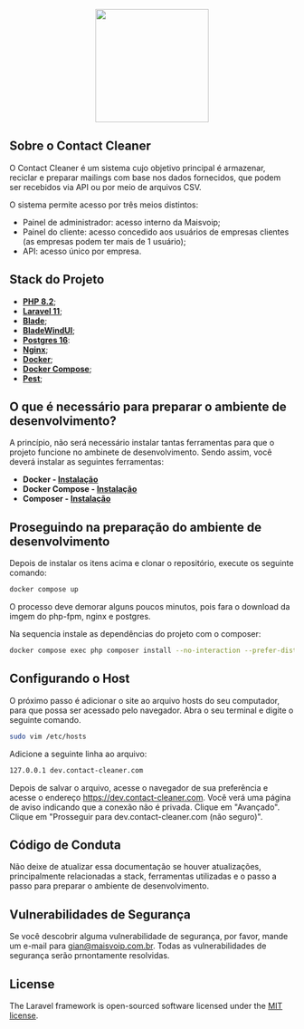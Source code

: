 <p align="center"><a href="https://laravel.com" target="_blank"><img src="www/logo_maisvoip.png" width="200px"></a></p>

## Sobre o Contact Cleaner

O Contact Cleaner é um sistema cujo objetivo principal é armazenar, reciclar e preparar mailings com base nos dados fornecidos, que podem ser recebidos via API ou por meio de arquivos CSV.

O sistema permite acesso por três meios distintos:
- Painel de administrador: acesso interno da Maisvoip;
- Painel do cliente: acesso concedido aos usuários de empresas clientes (as empresas podem ter mais de 1 usuário);
- API: acesso único por empresa.

## Stack do Projeto

- **[PHP 8.2](https://www.php.net/releases/8.2/pt_BR.php)**;
- **[Laravel 11](https://laravel.com/docs/11.x/readme)**;
- **[Blade](https://laravel.com/docs/11.x/blade)**;
- **[BladeWindUI](https://bladewindui.com/install)**;
- **[Postgres 16](https://www.postgresql.org/docs/16/index.html)**:
- **[Nginx](https://nginx.org/en/docs/)**;
- **[Docker](https://docs.docker.com)**;
- **[Docker Compose](https://docs.docker.com/compose)**;
- **[Pest](https://pestphp.com/docs/installation)**;

## O que é necessário para preparar o ambiente de desenvolvimento?

A princípio, não será necessário instalar tantas ferramentas para que o projeto funcione no ambinete de desenvolvimento. Sendo assim, você deverá instalar as seguintes ferramentas:

- **Docker - [Instalação](https://www.digitalocean.com/community/tutorials/how-to-install-and-use-docker-on-ubuntu-20-04-pt)**
- **Docker Compose - [Instalação](https://www.digitalocean.com/community/tutorials/how-to-install-and-use-docker-compose-on-ubuntu-20-04-pt)**
- **Composer - [Instalação](https://www.digitalocean.com/community/tutorials/how-to-install-and-use-composer-on-ubuntu-20-04-pt)**

## Proseguindo na preparação do ambiente de desenvolvimento

Depois de instalar os itens acima e clonar o repositório, execute os seguinte comando:

```bash
docker compose up
```

O processo deve demorar alguns poucos minutos, pois fara o download da imgem do php-fpm, nginx e postgres.

Na sequencia instale as dependências do projeto com o composer:

```bash
docker compose exec php composer install --no-interaction --prefer-dist --optimize-autoloader
```

## Configurando o Host

O próximo passo é adicionar o site ao arquivo hosts do seu computador, para que possa ser acessado pelo navegador.
Abra o seu terminal e digite o seguinte comando.

```bash
sudo vim /etc/hosts
```

Adicione a seguinte linha ao arquivo:

```bash
127.0.0.1 dev.contact-cleaner.com
```

Depois de salvar o arquivo, acesse o navegador de sua preferência e acesse o endereço https://dev.contact-cleaner.com.
Você verá uma página de aviso indicando que a conexão não é privada. Clique em "Avançado". Clique em "Prosseguir para dev.contact-cleaner.com (não seguro)".

## Código de Conduta

Não deixe de atualizar essa documentação se houver atualizações, principalmente relacionadas a stack, ferramentas utilizadas e o passo a passo para preparar o ambiente de desenvolvimento.

## Vulnerabilidades de Segurança

Se você descobrir alguma vulnerabilidade de segurança, por favor, mande um e-mail para [gian@maisvoip.com.br](mailto:gian@maisvoip.com.br). Todas as vulnerabilidades de segurança serão prnontamente resolvidas.

## License

The Laravel framework is open-sourced software licensed under the [MIT license](https://opensource.org/licenses/MIT).
